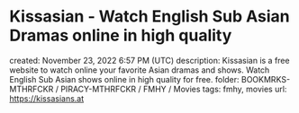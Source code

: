 # Kissasian - Watch English Sub Asian Dramas online in high quality

created: November 23, 2022 6:57 PM (UTC)
description: Kissasian is a free website to watch online your favorite Asian dramas and shows. Watch English Sub Asian shows online in high quality for free.
folder: BOOKMRKS-MTHRFCKR / PIRACY-MTHRFCKR / FMHY / Movies
tags: fmhy, movies
url: https://kissasians.at